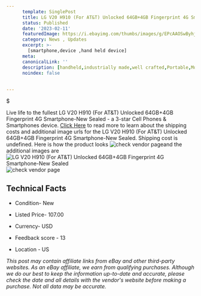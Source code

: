 ```yaml
---
      template: SinglePost
      title: LG V20 H910 (For AT&T) Unlocked 64GB+4GB Fingerprint 4G Smartphone-New Sealed
      status: Published
      date: '2023-02-11'
      featuredImage: https://i.ebayimg.com/thumbs/images/g/EPcAAOSwByhjmCd8/s-l225.jpg
      category: News , Updates
      excerpt: >-
        [smartphone,device ,hand held device]
      meta:
      canonicalLink: ''
      description: [handheld,industrially made,well crafted,Portable,Mobile,Compact,Convenient,Lightweight,Maneuverable,Man-portable,Miniature,Carriable,Hand-held,Light,Holdable,Transportable,Mobile device,Pocket-sized,On-the-go,Wireless,Cordless,Compact size,Convenient size, smartphone,device ,hand held device]
      noindex: false
      
        
---
```

$

Live life to the fullest LG V20 H910 (For AT&T) Unlocked 64GB+4GB Fingerprint 4G Smartphone-New Sealed - a 3-star Cell Phones & Smartphones device. [Click Here](https://www.ebay.com/itm/394396093451?hash=item5bd3d6cc0b%3Ag%3AEPcAAOSwByhjmCd8&mkevt=1&mkcid=1&mkrid=711-53200-19255-0&campid=%253CePNCampaignId%253E&customid=%253CreferenceId%253E&toolid=10049) to read more to learn about the shipping costs and additional image urls for the LG V20 H910 (For AT&T) Unlocked 64GB+4GB Fingerprint 4G Smartphone-New Sealed. Shipping cost is undefined. Here is how the product looks ![check vendor page](https://i.ebayimg.com/thumbs/images/g/EPcAAOSwByhjmCd8/s-l225.jpg)and the additional images are![LG V20 H910 (For AT&T) Unlocked 64GB+4GB Fingerprint 4G Smartphone-New Sealed](https://i.ebayimg.com/images/g/EPcAAOSwByhjmCd8/s-l1200.jpg)![check vendor page](https://origin-galleryplus.ebayimg.com/ws/web/394396093451_2_0_1/225x225.jpg,https://origin-galleryplus.ebayimg.com/ws/web/394396093451_3_0_1/225x225.jpg,https://origin-galleryplus.ebayimg.com/ws/web/394396093451_4_0_1/225x225.jpg,https://origin-galleryplus.ebayimg.com/ws/web/394396093451_5_0_1/225x225.jpg,https://origin-galleryplus.ebayimg.com/ws/web/394396093451_6_0_1/225x225.jpg,https://origin-galleryplus.ebayimg.com/ws/web/394396093451_7_0_1/225x225.jpg,https://origin-galleryplus.ebayimg.com/ws/web/394396093451_8_0_1/225x225.jpg,https://origin-galleryplus.ebayimg.com/ws/web/394396093451_9_0_1/225x225.jpg,https://origin-galleryplus.ebayimg.com/ws/web/394396093451_10_0_1/225x225.jpg,https://origin-galleryplus.ebayimg.com/ws/web/394396093451_11_0_1/225x225.jpg,https://origin-galleryplus.ebayimg.com/ws/web/394396093451_12_0_1/225x225.jpg,https://origin-galleryplus.ebayimg.com/ws/web/394396093451_13_0_1/225x225.jpg,https://origin-galleryplus.ebayimg.com/ws/web/394396093451_14_0_1/225x225.jpg,https://origin-galleryplus.ebayimg.com/ws/web/394396093451_15_0_1/225x225.jpg,https://origin-galleryplus.ebayimg.com/ws/web/394396093451_16_0_1/225x225.jpg,https://origin-galleryplus.ebayimg.com/ws/web/394396093451_17_0_1/225x225.jpg,https://origin-galleryplus.ebayimg.com/ws/web/394396093451_18_0_1/225x225.jpg)



 ## Technical Facts 



     
      

 - Condition- New 


      

 - Listed Price- 107.00 


      

 - Currency- USD 


      

 - Feedback score - 13 


      

 - Location - US 


      
      

 *_This post may contain affiliate links from eBay and other third-party websites. As an eBay affiliate, we earn from qualifying purchases. Although we do our best to keep the information up-to-date and accurate, please check the date and all details with the vendor's website before making a purchase. Not all data may be accurate._*






